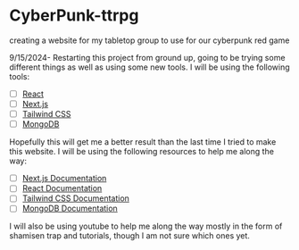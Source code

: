 # CyberPunk-ttrpg
creating a website for my tabletop group to use for our cyberpunk red game

9/15/2024-
Restarting this project from ground up, going to be trying some different things as well as using some new tools. I will be using the following tools:

- [ ] [React](https://reactjs.org/)
- [ ] [Next.js](https://nextjs.org/)
- [ ] [Tailwind CSS](https://tailwindcss.com/)
- [ ] [MongoDB](https://www.mongodb.com/)

Hopefully this will get me a better result than the last time I tried to make this website. I will be using the following resources to help me along the way:

- [ ] [Next.js Documentation](https://nextjs.org/docs)
- [ ] [React Documentation](https://reactjs.org/docs/getting-started.html)
- [ ] [Tailwind CSS Documentation](https://tailwindcss.com/docs)
- [ ] [MongoDB Documentation](https://docs.mongodb.com/)

I will also be using youtube to help me along the way mostly in the form of shamisen trap and tutorials, though I am not sure which ones yet.

